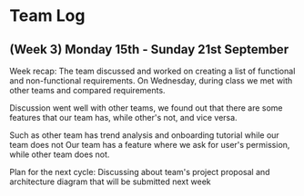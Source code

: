 # Team Log

## (Week 3) Monday 15th - Sunday 21st September

Week recap: The team discussed and worked on creating a list of functional and non-functional requirements. On Wednesday, during class we met with other teams and compared requirements.

Discussion went well with other teams, we found out that there are some features that our team has, while other's not, and vice versa. 

Such as other team has trend analysis and onboarding tutorial while our team does not
Our team has a feature where we ask for user's permission, while other team does not.

Plan for the next cycle: Discussing about team's project proposal and architecture diagram that will be submitted next week
